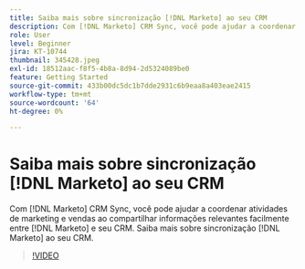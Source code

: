 ```yaml
---
title: Saiba mais sobre sincronização [!DNL Marketo] ao seu CRM
description: Com [!DNL Marketo] CRM Sync, você pode ajudar a coordenar atividades de marketing e vendas ao compartilhar informações relevantes facilmente entre [!DNL Marketo] e seu CRM. Saiba mais sobre sincronização [!DNL Marketo] ao seu CRM.
role: User
level: Beginner
jira: KT-10744
thumbnail: 345428.jpeg
exl-id: 18512aac-f8f5-4b8a-8d94-2d5324089be0
feature: Getting Started
source-git-commit: 433b00dc5dc1b7dde2931c6b9eaa8a403eae2415
workflow-type: tm+mt
source-wordcount: '64'
ht-degree: 0%

---
```


# Saiba mais sobre sincronização [!DNL Marketo] ao seu CRM

Com [!DNL Marketo] CRM Sync, você pode ajudar a coordenar atividades de marketing e vendas ao compartilhar informações relevantes facilmente entre [!DNL Marketo] e seu CRM. Saiba mais sobre sincronização [!DNL Marketo] ao seu CRM.

>[!VIDEO](https://video.tv.adobe.com/v/345428/?quality=12&learn=on)
